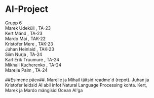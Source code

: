 # AI-Project
Grupp 6 <br>
Marek Udeküll , TA-23 <br>
Kert Mänd , TA-23 <br>
Mardo Mai , TAK-22 <br>
Kristofer Mere , TAK-23 <br>
Juhan Heinlaid , TAK-23 <br>
Siim Nurja , TA-24 <br>
Karl Erik Truumure , TA-24 <br>
Mikhail Kucherenko , TA-24 <br>
Marelle Palm , TA-24 <br>
<p> ##Esimene päev##. 
  Marelle ja Mihail täitsid readme´d (repot). Juhan ja Kristofer leidsid AI abil infot Natural Language Processing kohta. 
  Kert, Marek ja Mardo mängisid Ocean AI'ga </p>

